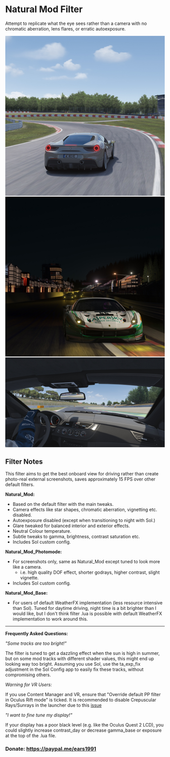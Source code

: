 # Natural Mod Filter
Attempt to replicate what the eye sees rather than a camera with no chromatic aberration, lens flares, or erratic autoexposure.

![](../../../src/cjk/Screenshot_ks_ferrari_488_gtb_ks_brands_hatch_12-7-121-18-26-14.jpg)
![](../../../src/cjk/Screenshot_ks_ferrari_488_gt3_spa_12-7-121-18-18-45.jpg)
![](../../../src/cjk/Screenshot_bmw_z4_ks_barcelona_12-7-121-18-22-6.jpg)

## Filter Notes
This filter aims to get the best onboard view for driving rather than create photo-real external screenshots, saves approximately 15 FPS over other default filters.

**Natural_Mod:**
* Based on the default filter with the main tweaks.
* Camera effects like star shapes, chromatic aberration, vignetting etc. disabled.
* Autoexposure disabled (except when transitioning to night with Sol.)
* Glare tweaked for balanced interior and exterior effects.
* Neutral Colour temperature.
* Subtle tweaks to gamma, brightness, contrast saturation etc.
* Includes Sol custom config.

**Natural_Mod_Photomode:**
* For screenshots only, same as Natural_Mod except tuned to look more like a camera.
	* i.e. high quality DOF effect, shorter godrays, higher contrast, slight vignette.
* Includes Sol custom config.

**Natural_Mod_Base:**
* For users of default WeatherFX implementation (less resource intensive than Sol). Tuned for daytime driving, night time is a bit brighter than I would like, but I don't think filter .lua is possible with default WeatherFX implementation to work around this.

___
**Frequently Asked Questions:**

*"Some tracks are too bright!"*

The filter is tuned to get a dazzling effect when the sun is high in summer, but on some mod tracks with different shader values, this might end up looking way too bright. Assuming you use Sol, use the ta_exp_fix adjustment in the Sol Config app to easily fix these tracks, without compromising others.

*Warning for VR Users:*

If you use Content Manager and VR, ensure that "Override default PP filter in Oculus Rift mode" is ticked. It is recommended to disable Crepuscular Rays/Sunrays in the launcher due to this [issue](http://www.assettocorsa.net/forum/index.php?threads/oculus-1-7-3-godrays-rendered-from-all-angles-rather-than-just-from-sun.34556/ "assettocorsa.net")

*"I want to fine tune my display!"*

If your display has a poor black level (e.g. like the Oculus Quest 2 LCD), you could slightly increase contrast_day or decrease gamma_base or exposure at the top of the .lua file.

### Donate: https://paypal.me/ears1991